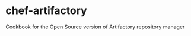 chef-artifactory
================

Cookbook for the Open Source version of Artifactory repository manager 